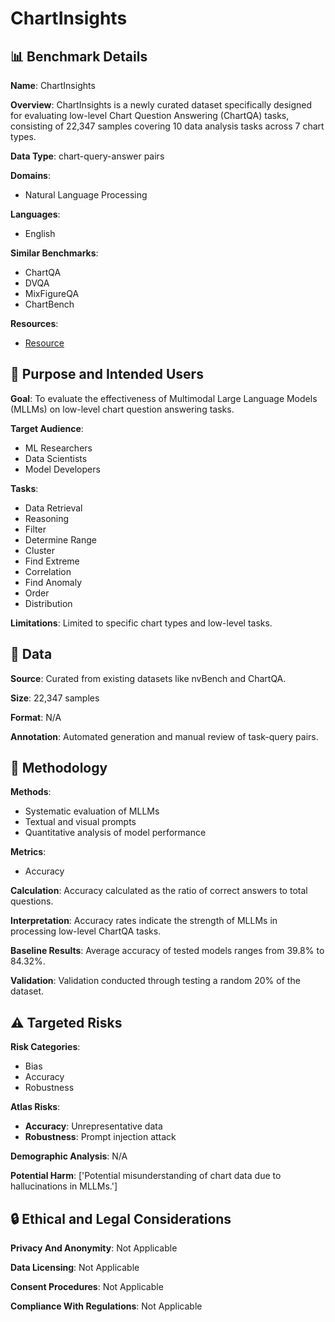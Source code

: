 # ChartInsights

## 📊 Benchmark Details

**Name**: ChartInsights

**Overview**: ChartInsights is a newly curated dataset specifically designed for evaluating low-level Chart Question Answering (ChartQA) tasks, consisting of 22,347 samples covering 10 data analysis tasks across 7 chart types.

**Data Type**: chart-query-answer pairs

**Domains**:
- Natural Language Processing

**Languages**:
- English

**Similar Benchmarks**:
- ChartQA
- DVQA
- MixFigureQA
- ChartBench

**Resources**:
- [Resource](https://chartinsight.github.io/)

## 🎯 Purpose and Intended Users

**Goal**: To evaluate the effectiveness of Multimodal Large Language Models (MLLMs) on low-level chart question answering tasks.

**Target Audience**:
- ML Researchers
- Data Scientists
- Model Developers

**Tasks**:
- Data Retrieval
- Reasoning
- Filter
- Determine Range
- Cluster
- Find Extreme
- Correlation
- Find Anomaly
- Order
- Distribution

**Limitations**: Limited to specific chart types and low-level tasks.

## 💾 Data

**Source**: Curated from existing datasets like nvBench and ChartQA.

**Size**: 22,347 samples

**Format**: N/A

**Annotation**: Automated generation and manual review of task-query pairs.

## 🔬 Methodology

**Methods**:
- Systematic evaluation of MLLMs
- Textual and visual prompts
- Quantitative analysis of model performance

**Metrics**:
- Accuracy

**Calculation**: Accuracy calculated as the ratio of correct answers to total questions.

**Interpretation**: Accuracy rates indicate the strength of MLLMs in processing low-level ChartQA tasks.

**Baseline Results**: Average accuracy of tested models ranges from 39.8% to 84.32%.

**Validation**: Validation conducted through testing a random 20% of the dataset.

## ⚠️ Targeted Risks

**Risk Categories**:
- Bias
- Accuracy
- Robustness

**Atlas Risks**:
- **Accuracy**: Unrepresentative data
- **Robustness**: Prompt injection attack

**Demographic Analysis**: N/A

**Potential Harm**: ['Potential misunderstanding of chart data due to hallucinations in MLLMs.']

## 🔒 Ethical and Legal Considerations

**Privacy And Anonymity**: Not Applicable

**Data Licensing**: Not Applicable

**Consent Procedures**: Not Applicable

**Compliance With Regulations**: Not Applicable
